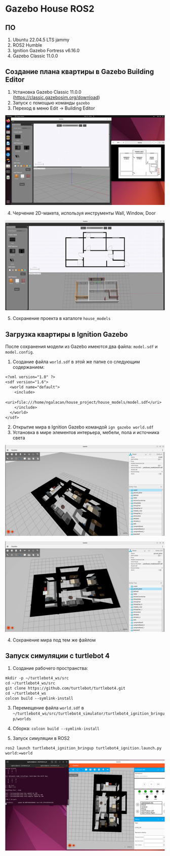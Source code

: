 # Gazebo House ROS2
## ПО

1. Ubuntu 22.04.5 LTS jammy
2. ROS2 Humble
3. Ignition Gazebo Fortress v6.16.0
4. Gazebo Classic 11.0.0

## Создание плана квартиры в Gazebo Building Editor
1. Установка Gazebo Classic 11.0.0 (https://classic.gazebosim.org/download)
2. Запуск с помощью команды `gazebo`
3. Переход в меню Edit -> Building Editor

![Запуск gazebo](ngalacan/images/1.png)

4. Черчение 2D-макета, используя инструменты Wall, Window, Door

![2D-макет](ngalacan/images/2.png)

5. Сохранение проекта в каталоге `house_models`

## Загрузка квартиры в Ignition Gazebo

После сохранения модели из Gazebo имеются два файла: `model.sdf` и `model.config`. 

1. Создание файла `world.sdf` в этой же папке со следующим содержанием:
```
<?xml version="1.0" ?>
<sdf version="1.6">
  <world name="default">
    <include>
      <uri>file:///home/ngalacan/house_project/house_models/model.sdf</uri> 
    </include>
  </world>
</sdf>

```
2. Открытие мира в Ignition Gazebo командой `ign gazebo world.sdf`
3. Установка в мире элементов интерьера, мебели, пола и источника света

![Стилизация мира](ngalacan/images/3.png)

![Стилизация мира](ngalacan/images/4.png)

4. Сохранение мира под тем же файлом

## Запуск симуляции с turtlebot 4
1. Создание рабочего пространства:
```
mkdir -p ~/turtlebot4_ws/src
cd ~/turtlebot4_ws/src
git clone https://github.com/turtlebot/turtlebot4.git
cd ~/turtlebot4_ws
colcon build --symlink-install
```
3. Перемещение файла `world.sdf` в `~/turtlebot4_ws/src/turtlebot4_simulator/turtlebot4_ignition_bringup/worlds`

4. Сборка: `colcon build --symlink-install`

5. Запуск симуляции в ROS2
```
ros2 launch turtlebot4_ignition_bringup turtlebot4_ignition.launch.py world:=world
```

![Запуск симуляции](ngalacan/images/5.png)
